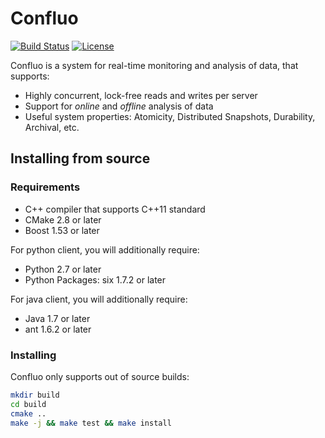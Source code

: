 # Confluo

[![Build Status](https://amplab.cs.berkeley.edu/jenkins/job/confluo/badge/icon)](https://amplab.cs.berkeley.edu/jenkins/job/confluo/)
[![License](http://img.shields.io/:license-Apache%202-red.svg)](LICENSE)

Confluo is a system for real-time monitoring and analysis of data, that supports:
* Highly concurrent, lock-free reads and writes per server
* Support for _online_ and _offline_ analysis of data
* Useful system properties: Atomicity, Distributed Snapshots, Durability,
  Archival, etc.

## Installing from source

### Requirements

* C++ compiler that supports C++11 standard
* CMake 2.8 or later
* Boost 1.53 or later

For python client, you will additionally require:
* Python 2.7 or later
* Python Packages: six 1.7.2 or later

For java client, you will additionally require:
* Java 1.7 or later
* ant 1.6.2 or later

### Installing

Confluo only supports out of source builds:

```bash
mkdir build
cd build
cmake ..
make -j && make test && make install
```

